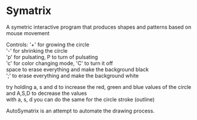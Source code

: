# Symatrix
A symetric interactive program that produces shapes and patterns based on mouse movement 

Controls: 
'+' for growing the circle <br>
'-' for shrinking the circle<br>
'p' for pulsating, P to turn of pulsating <br>
'c' for color changing mode, 'C' to turn it off <br>
space to erase everything and make the background black <br>
';' to erase everything and make the background white <br>

try holding a, s and d to increase the red, green and blue values of the circle and A,S,D to decrease the values<br>
with a, s, d you can do the same for the circle stroke (outline)  <br>

AutoSymatrix is an attempt to automate the drawing process.<br>

